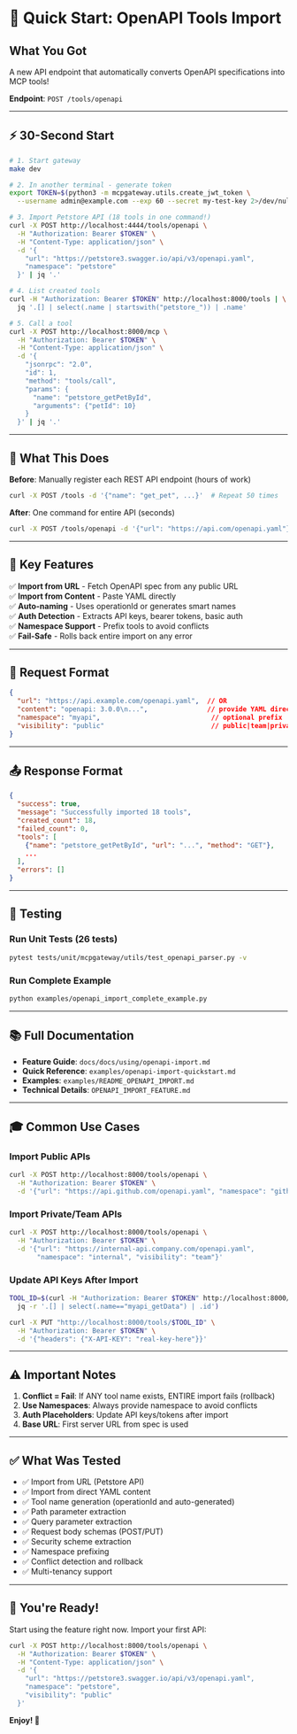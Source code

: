 # 🚀 Quick Start: OpenAPI Tools Import

## What You Got

A new API endpoint that automatically converts OpenAPI specifications into MCP tools!

**Endpoint**: `POST /tools/openapi`

---

## ⚡ 30-Second Start

```bash
# 1. Start gateway
make dev

# 2. In another terminal - generate token
export TOKEN=$(python3 -m mcpgateway.utils.create_jwt_token \
  --username admin@example.com --exp 60 --secret my-test-key 2>/dev/null | head -1)

# 3. Import Petstore API (18 tools in one command!)
curl -X POST http://localhost:4444/tools/openapi \
  -H "Authorization: Bearer $TOKEN" \
  -H "Content-Type: application/json" \
  -d '{
    "url": "https://petstore3.swagger.io/api/v3/openapi.yaml",
    "namespace": "petstore"
  }' | jq '.'

# 4. List created tools
curl -H "Authorization: Bearer $TOKEN" http://localhost:8000/tools | \
  jq '.[] | select(.name | startswith("petstore_")) | .name'

# 5. Call a tool
curl -X POST http://localhost:8000/mcp \
  -H "Authorization: Bearer $TOKEN" \
  -H "Content-Type: application/json" \
  -d '{
    "jsonrpc": "2.0",
    "id": 1,
    "method": "tools/call",
    "params": {
      "name": "petstore_getPetById",
      "arguments": {"petId": 10}
    }
  }' | jq '.'
```

---

## 📖 What This Does

**Before**: Manually register each REST API endpoint (hours of work)
```bash
curl -X POST /tools -d '{"name": "get_pet", ...}'  # Repeat 50 times
```

**After**: One command for entire API (seconds)
```bash
curl -X POST /tools/openapi -d '{"url": "https://api.com/openapi.yaml"}'
```

---

## 🎯 Key Features

✅ **Import from URL** - Fetch OpenAPI spec from any public URL  
✅ **Import from Content** - Paste YAML directly  
✅ **Auto-naming** - Uses operationId or generates smart names  
✅ **Auth Detection** - Extracts API keys, bearer tokens, basic auth  
✅ **Namespace Support** - Prefix tools to avoid conflicts  
✅ **Fail-Safe** - Rolls back entire import on any error  

---

## 📝 Request Format

```json
{
  "url": "https://api.example.com/openapi.yaml",  // OR
  "content": "openapi: 3.0.0\n...",               // provide YAML directly
  "namespace": "myapi",                            // optional prefix
  "visibility": "public"                           // public|team|private
}
```

---

## 📤 Response Format

```json
{
  "success": true,
  "message": "Successfully imported 18 tools",
  "created_count": 18,
  "failed_count": 0,
  "tools": [
    {"name": "petstore_getPetById", "url": "...", "method": "GET"},
    ...
  ],
  "errors": []
}
```

---

## 🧪 Testing

### Run Unit Tests (26 tests)
```bash
pytest tests/unit/mcpgateway/utils/test_openapi_parser.py -v
```

### Run Complete Example
```bash
python examples/openapi_import_complete_example.py
```

---

## 📚 Full Documentation

- **Feature Guide**: `docs/docs/using/openapi-import.md`
- **Quick Reference**: `examples/openapi-import-quickstart.md`
- **Examples**: `examples/README_OPENAPI_IMPORT.md`
- **Technical Details**: `OPENAPI_IMPORT_FEATURE.md`

---

## 🎓 Common Use Cases

### Import Public APIs
```bash
curl -X POST http://localhost:8000/tools/openapi \
  -H "Authorization: Bearer $TOKEN" \
  -d '{"url": "https://api.github.com/openapi.yaml", "namespace": "github"}'
```

### Import Private/Team APIs
```bash
curl -X POST http://localhost:8000/tools/openapi \
  -H "Authorization: Bearer $TOKEN" \
  -d '{"url": "https://internal-api.company.com/openapi.yaml", 
       "namespace": "internal", "visibility": "team"}'
```

### Update API Keys After Import
```bash
TOOL_ID=$(curl -H "Authorization: Bearer $TOKEN" http://localhost:8000/tools | \
  jq -r '.[] | select(.name=="myapi_getData") | .id')

curl -X PUT "http://localhost:8000/tools/$TOOL_ID" \
  -H "Authorization: Bearer $TOKEN" \
  -d '{"headers": {"X-API-KEY": "real-key-here"}}'
```

---

## ⚠️ Important Notes

1. **Conflict = Fail**: If ANY tool name exists, ENTIRE import fails (rollback)
2. **Use Namespaces**: Always provide namespace to avoid conflicts
3. **Auth Placeholders**: Update API keys/tokens after import
4. **Base URL**: First server URL from spec is used

---

## ✅ What Was Tested

- ✅ Import from URL (Petstore API)
- ✅ Import from direct YAML content
- ✅ Tool name generation (operationId and auto-generated)
- ✅ Path parameter extraction
- ✅ Query parameter extraction
- ✅ Request body schemas (POST/PUT)
- ✅ Security scheme extraction
- ✅ Namespace prefixing
- ✅ Conflict detection and rollback
- ✅ Multi-tenancy support

---

## 🎉 You're Ready!

Start using the feature right now. Import your first API:

```bash
curl -X POST http://localhost:8000/tools/openapi \
  -H "Authorization: Bearer $TOKEN" \
  -H "Content-Type: application/json" \
  -d '{
    "url": "https://petstore3.swagger.io/api/v3/openapi.yaml",
    "namespace": "petstore",
    "visibility": "public"
  }'
```

**Enjoy! 🎊**

